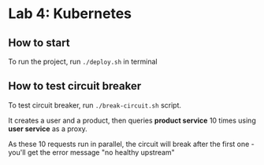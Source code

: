 # Lab 4: Kubernetes

## How to start

To run the project, run `./deploy.sh` in terminal

## How to test circuit breaker

To test circuit breaker, run `./break-circuit.sh` script.

It creates a user and a product,
then queries **product service** 10 times using **user service** as a proxy.

As these 10 requests run in parallel,
the circuit will break after the first one - you'll get the error message "no healthy upstream"

